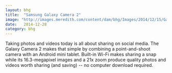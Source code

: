 ```yaml
---
layout: bhg
title:  "Samsung Galaxy Camera 2"
image: "http://images.meredith.com/content/dam/bhg/Images/2014/12/15/Galaxy-Camera-2-B-6.jpg.rendition.largest.jpg"
date:   2014-12-28
category: bhg
---
```

Taking photos and videos today is all about sharing on social media. The Galaxy Camera 2 makes that simple by combining a point-and-shoot camera with an Android mini tablet. Built-in Wi-Fi makes sharing a snap while its 16.3-megapixel images and a 21x zoom produce quality photos and videos worth sharing (and saving) -- no computer download required.